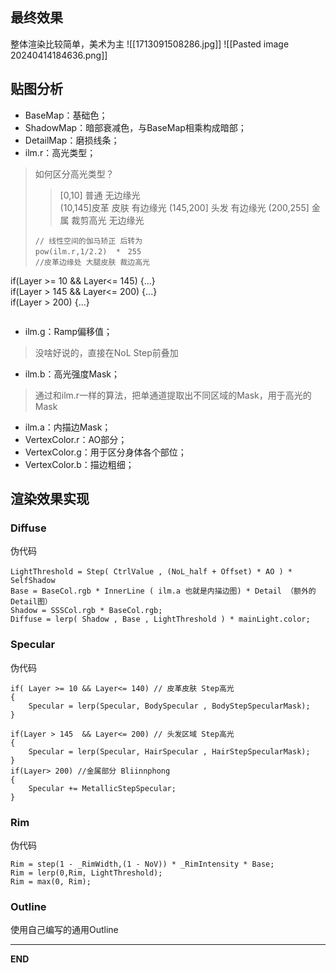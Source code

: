 ## 最终效果
整体渲染比较简单，美术为主
![[1713091508286.jpg]]
![[Pasted image 20240414184636.png]]
## 贴图分析

- BaseMap：基础色；
- ShadowMap：暗部衰减色，与BaseMap相乘构成暗部；
- DetailMap：磨损线条；
- ilm.r：高光类型；
> 如何区分高光类型？
> > [0,10] 普通 无边缘光    
> > (10,145]皮革 皮肤 有边缘光 
> > (145,200] 头发 有边缘光
> > (200,255] 金属 裁剪高光 无边缘光
> ```hlsl
> // 线性空间的伽马矫正 后转为
> pow(ilm.r,1/2.2)  *　255　
> //皮革边缘处 大腿皮肤 裁边高光  
if(Layer >= 10 && Layer<= 145)
{...}  
if(Layer > 145  && Layer<= 200)
{...}  
if(Layer > 200) 
{...}
> ```

- ilm.g：Ramp偏移值；
> 没啥好说的，直接在NoL Step前叠加
- ilm.b：高光强度Mask；
 >通过和ilm.r一样的算法，把单通道提取出不同区域的Mask，用于高光的Mask
- ilm.a：内描边Mask；
- VertexColor.r：AO部分；
- VertexColor.g：用于区分身体各个部位；
- VertexColor.b：描边粗细；


## 渲染效果实现
### Diffuse
伪代码
```hlsl
LightThreshold = Step( CtrlValue , (NoL_half + Offset) * AO ) *　SelfShadow
Base = BaseCol.rgb * InnerLine ( ilm.a 也就是内描边图) * Detail （额外的Detail图）
Shadow = SSSCol.rgb * BaseCol.rgb;
Diffuse = lerp( Shadow , Base , LightThreshold ) * mainLight.color;
```
### Specular
伪代码
```hlsl
if( Layer >= 10 && Layer<= 140) // 皮革皮肤 Step高光
{  
    Specular = lerp(Specular, BodySpecular , BodyStepSpecularMask);  
}  
  
if(Layer > 145  && Layer<= 200) // 头发区域 Step高光
{  
    Specular = lerp(Specular, HairSpecular , HairStepSpecularMask);  
}  
if(Layer> 200) //金属部分 Bliinnphong
{  
    Specular += MetallicStepSpecular;
}
```
### Rim
伪代码
```hlsl
Rim = step(1 - _RimWidth,(1 - NoV)) * _RimIntensity * Base;  
Rim = lerp(0,Rim, LightThreshold);  
Rim = max(0, Rim);
```
### Outline

使用自己编写的通用Outline

----
**END**